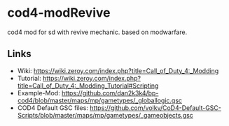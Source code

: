 # cod4-modRevive
cod4 mod for sd with revive mechanic. based on modwarfare.

## Links

- Wiki: https://wiki.zeroy.com/index.php?title=Call_of_Duty_4:_Modding
- Tutorial: https://wiki.zeroy.com/index.php?title=Call_of_Duty_4:_Modding_Tutorial#Scripting
- Example-Mod: https://github.com/dan2k3k4/bp-cod4/blob/master/maps/mp/gametypes/_globallogic.gsc
- COD4 Default GSC files: https://github.com/volkv/CoD4-Default-GSC-Scripts/blob/master/maps/mp/gametypes/_gameobjects.gsc